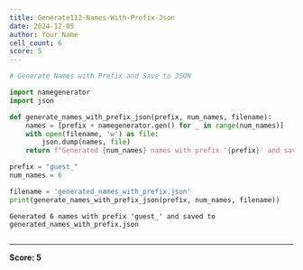 ```yaml
---
title: Generate112-Names-With-Prefix-Json
date: 2024-12-05
author: Your Name
cell_count: 6
score: 5
---
```


```python
# Generate Names with Prefix and Save to JSON

```


```python
import namegenerator
import json
```


```python
def generate_names_with_prefix_json(prefix, num_names, filename):
    names = [prefix + namegenerator.gen() for _ in range(num_names)]
    with open(filename, 'w') as file:
        json.dump(names, file)
    return f"Generated {num_names} names with prefix '{prefix}' and saved to {filename}"

```


```python
prefix = "guest_"
num_names = 6
```


```python
filename = 'generated_names_with_prefix.json'
print(generate_names_with_prefix_json(prefix, num_names, filename))
```

    Generated 6 names with prefix 'guest_' and saved to generated_names_with_prefix.json



```python

```


---
**Score: 5**
